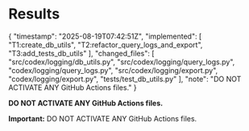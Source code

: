 # Results

{
  "timestamp": "2025-08-19T07:42:51Z",
  "implemented": [
    "T1:create_db_utils",
    "T2:refactor_query_logs_and_export",
    "T3:add_tests_db_utils"
  ],
  "changed_files": [
    "src/codex/logging/db_utils.py",
    "src/codex/logging/query_logs.py",
    "codex/logging/query_logs.py",
    "src/codex/logging/export.py",
    "codex/logging/export.py",
    "tests/test_db_utils.py"
  ],
  "note": "DO NOT ACTIVATE ANY GitHub Actions files."
}

**DO NOT ACTIVATE ANY GitHub Actions files.**

**Important:** DO NOT ACTIVATE ANY GitHub Actions files.
